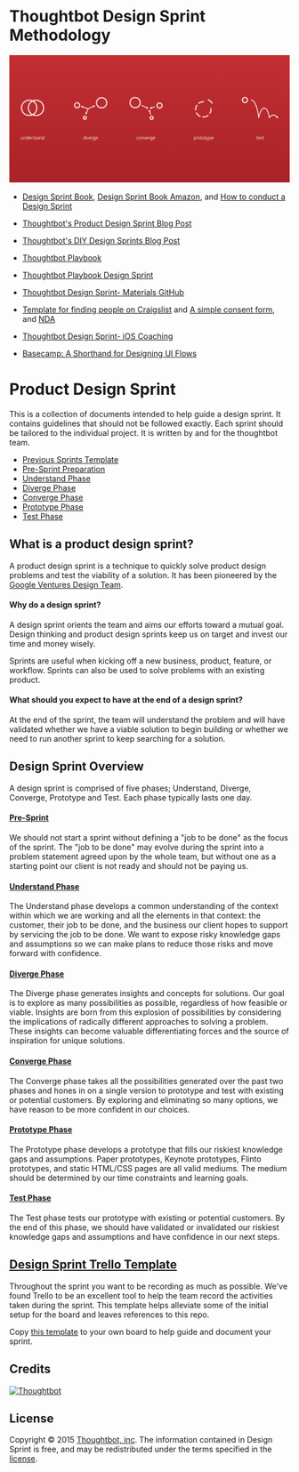 # Thoughtbot Design Sprint Methodology

![](phases.png)

* [Design Sprint Book](http://www.designsprintbook.com), [Design Sprint Book Amazon](http://www.amazon.com/gp/product/1491923172/ref=olp_product_details?ie=UTF8&me=), and [How to conduct a Design Sprint](http://radar.oreilly.com/2015/05/how-to-conduct-a-design-sprint.html)

* [Thoughtbot's Product Design Sprint Blog Post](http://robots.thoughtbot.com/the-product-design-sprint)
* [Thoughtbot's DIY Design Sprints Blog Post](https://robots.thoughtbot.com/diy-design-sprints)
* [Thoughtbot Playbook](http://playbook.thoughtbot.com/#product-design-sprint)
* [Thoughtbot Playbook Design Sprint](http://playbook.thoughtbot.com/#product-design-sprint)
* [Thoughtbot Design Sprint- Materials GitHub](https://github.com/thoughtbot/design-sprint)
* [Template for finding people on Craigslist](https://gist.github.com/croaky/1a1ff3902b4321984b0b) and [A simple consent form](https://gist.github.com/croaky/bf97025689b019293f78), and [NDA](https://thoughtbot.com/documents/thoughtbot-mutual-nda.pdf)
* [Thoughtbot Design Sprint- iOS Coaching](https://robots.thoughtbot.com/ios-coaching-product-design-sprint)

* [Basecamp: A Shorthand for Designing UI Flows](https://signalvnoise.com/posts/1926-a-shorthand-for-designing-ui-flows)

# Product Design Sprint

This is a collection of documents intended to help guide a design sprint.
It contains guidelines that should not be followed exactly.
Each sprint should be tailored to the individual project.
It is written by and for the thoughtbot team.

* [Previous Sprints Template](thoughtbot/previous-sprints-template.md)
* [Pre-Sprint Preparation](0-pre-sprint.md)
* [Understand Phase](1-understand.md)
* [Diverge Phase](2-diverge.md)
* [Converge Phase](3-converge.md)
* [Prototype Phase](4-prototype.md)
* [Test Phase](5-test.md)

## What is a product design sprint?

A product design sprint is a technique to quickly solve product design problems and test the viability of a solution. It has been pioneered by the [Google Ventures Design Team](http://www.gv.com/sprint).

#### Why do a design sprint?

A design sprint orients the team and aims our efforts toward a mutual goal. Design thinking and product design sprints keep us on target and invest our time and money wisely.

Sprints are useful when kicking off a new business, product, feature, or workflow. Sprints can also be used to solve problems with an existing product.

#### What should you expect to have at the end of a design sprint?

At the end of the sprint, the team will understand the problem and will have validated whether we have a viable solution to begin building or whether we need to run another sprint to keep searching for a solution.

## Design Sprint Overview

A design sprint is comprised of five phases; Understand, Diverge, Converge, Prototype and Test. Each phase typically lasts one day.

#### [Pre-Sprint](0-pre-sprint.md)

We should not start a sprint without defining a "job to be done" as the focus of the sprint. The "job to be done" may evolve during the sprint into a problem statement agreed upon by the whole team, but without one as a starting point our client is not ready and should not be paying us.

#### [Understand Phase](1-understand.md)

The Understand phase develops a common understanding of the context within which we are working and all the elements in that context: the customer, their job to be done, and the business our client hopes to support by servicing the job to be done. We want to expose risky knowledge gaps and assumptions so we can make plans to reduce those risks and move forward with confidence.

#### [Diverge Phase](2-diverge.md)

The Diverge phase generates insights and concepts for solutions. Our goal is to explore as many possibilities as possible,
regardless of how feasible or viable. Insights are born from this explosion of possibilities by considering the implications of radically different approaches to solving a problem. These insights can become valuable differentiating forces and the source of inspiration for unique solutions.

#### [Converge Phase](3-converge.md)

The Converge phase takes all the possibilities generated over the past two phases and hones in on a single version to prototype and test with existing or potential customers. By exploring and eliminating so many options, we have reason to be more confident in our choices.

#### [Prototype Phase](4-prototype.md)

The Prototype phase develops a prototype that fills our riskiest knowledge gaps and assumptions. Paper prototypes, Keynote prototypes, Flinto prototypes, and static HTML/CSS pages are all valid mediums. The medium should be determined by our time constraints and learning goals.

#### [Test Phase](5-test.md)

The Test phase tests our prototype with existing or potential customers. By the end of this phase, we should have validated or invalidated our riskiest knowledge gaps and assumptions and have confidence in our next steps.

## [Design Sprint Trello Template](https://trello.com/b/lMmuSlkP/public-design-sprint-template)

Throughout the sprint you want to be recording as much as possible.  We've found Trello to be an excellent tool to help the team record the activities taken during the sprint. This template helps alleviate some of the initial setup for the board and leaves references to this repo.

Copy [this template](https://trello.com/b/lMmuSlkP/public-design-sprint-template) to your own board to help guide and document your sprint.

## Credits

[![Thoughtbot](http://images.thoughtbot.com/bourbon/thoughtbot-logo.svg)](http://thoughtbot.com)

## License

Copyright © 2015 [Thoughtbot, inc](http://thoughtbot.com). The information contained in Design Sprint is free, and may be redistributed under the terms specified in the [license](LICENSE.md).

